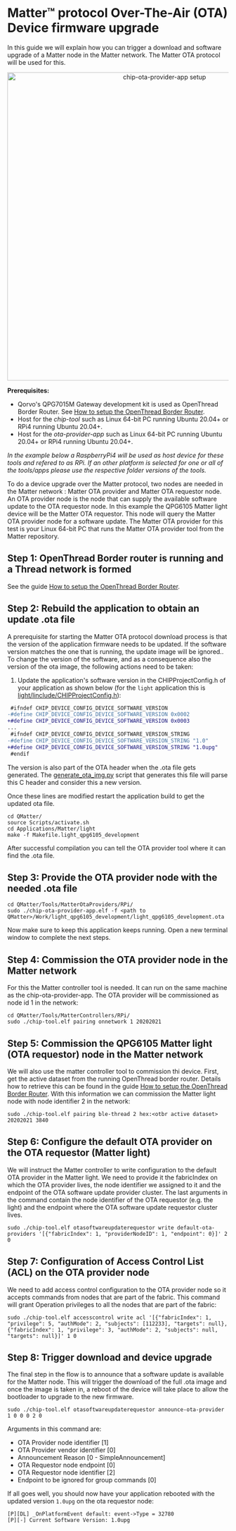 # Matter&trade; protocol Over-The-Air (OTA) Device firmware upgrade

In this guide we will explain how you can trigger a download and software upgrade of a Matter node in the Matter network. The Matter OTA protocol will be used for this.


<div align="center">
  <img src="Images/chip_ota_provider_app_setup.png" alt="chip-ota-provider-app setup" width=700>
</div>

**Prerequisites:**
- Qorvo's QPG7015M Gateway development kit is used as OpenThread Border Router. See
[How to setup the OpenThread Border Router](setup_qpg7015m_ot_borderrouter.md).
- Host for the _chip-tool_ such as Linux 64-bit PC running Ubuntu 20.04+ or RPi4 running Ubuntu 20.04+.
- Host for the _ota-provider-app_ such as Linux 64-bit PC running Ubuntu 20.04+ or RPi4 running Ubuntu 20.04+.

_In the example below a RaspberryPi4 will be used as host device for these tools and refered to as RPi._
_If an other platform is selected for one or all of the tools/apps please use the respective folder versions of the tools._

To do a device upgrade over the Matter protocol, two nodes are needed in the Matter network : Matter OTA provider and Matter OTA requestor node.
An OTA provider node is the node that can supply the available software update to the OTA requestor node. In this example the QPG6105 Matter light device will be the Matter OTA requestor. This node will query the Matter OTA provider node for a software update. The Matter OTA provider for this test is your Linux 64-bit PC that runs the Matter OTA provider tool from the Matter repository.

## Step 1: OpenThread Border router is running and a Thread network is formed
See the guide [How to setup the OpenThread Border Router](setup_qpg7015m_ot_borderrouter.md).


## Step 2: Rebuild the application to obtain an update .ota file
A prerequisite for starting the Matter OTA protocol download process is that the version of the application firmware needs to be updated. If the software version matches the one that is running, the update image will be ignored.. To change the version of the software, and as a consequence also the version of the ota image, the following actions need to be taken:

1. Update the application's software version in the CHIPProjectConfig.h of your application as shown below (for the `light` application this is [light/linclude/CHIPProjectConfig.h](../../Applications/Matter/light/include/CHIPProjectConfig.h)):

``` diff
 #ifndef CHIP_DEVICE_CONFIG_DEVICE_SOFTWARE_VERSION
-#define CHIP_DEVICE_CONFIG_DEVICE_SOFTWARE_VERSION 0x0002
+#define CHIP_DEVICE_CONFIG_DEVICE_SOFTWARE_VERSION 0x0003
...
 #ifndef CHIP_DEVICE_CONFIG_DEVICE_SOFTWARE_VERSION_STRING
-#define CHIP_DEVICE_CONFIG_DEVICE_SOFTWARE_VERSION_STRING "1.0"
+#define CHIP_DEVICE_CONFIG_DEVICE_SOFTWARE_VERSION_STRING "1.0upg"
 #endif
```
The version is also part of the OTA header when the .ota file gets generated. The [generate_ota_img.py](../../Tools/Ota/generate_ota_img.py) script that generates this file will parse this C header and consider this a new version.

Once these lines are modified restart the application build to get the updated ota file.

```
cd QMatter/
source Scripts/activate.sh
cd Applications/Matter/light
make -f Makefile.light_qpg6105_development
```
After successful compilation you can tell the OTA provider tool where it can find the .ota file.

## Step 3: Provide the OTA provider node with the needed .ota file

```
cd QMatter/Tools/MatterOtaProviders/RPi/
sudo ./chip-ota-provider-app.elf -f <path to QMatter>/Work/light_qpg6105_development/light_qpg6105_development.ota
```

Now make sure to keep this application keeps running. Open a new terminal window to complete the next steps.

## Step 4: Commission the OTA provider node in the Matter network
For this the Matter controller tool is needed. It can run on the same machine as the chip-ota-provider-app. The OTA
provider will be commissioned as node id 1 in the network:

```
cd QMatter/Tools/MatterControllers/RPi/
sudo ./chip-tool.elf pairing onnetwork 1 20202021
```


## Step 5: Commission the QPG6105 Matter light (OTA requestor) node in the Matter network
We will also use the matter controller tool to commission thi device.
First, get the active dataset from the running OpenThread border router. Details how to retrieve this can be found in
the guide [How to setup the OpenThread Border Router](setup_qpg7015m_ot_borderrouter.md#step-6:-get-active-dataset-of-the-running-openthread-border-router).
With this information we can commission the Matter light node with node identifier 2 in the network:

```
sudo ./chip-tool.elf pairing ble-thread 2 hex:<otbr active dataset> 20202021 3840
```

## Step 6: Configure the default OTA provider on the OTA requestor (Matter light)
We will instruct the Matter controller to write configuration to the default OTA provider in the Matter light.
We need to provide it the fabricIndex on which the OTA provider lives, the node identifier we assigned to it and the endpoint of the OTA software update provider cluster.
The last arguments in the command contain the node identifier of the OTA requestor (e.g. the light) and the endpoint where the OTA software update requestor cluster lives.

```
sudo ./chip-tool.elf otasoftwareupdaterequestor write default-ota-providers '[{"fabricIndex": 1, "providerNodeID": 1, "endpoint": 0}]' 2 0
```

## Step 7: Configuration of Access Control List (ACL) on the OTA provider node
We need to add access control configuration to the OTA provider node so it accepts commands from nodes that are part of the fabric. This command will grant Operation
privileges to all the nodes that are part of the fabric:

```
sudo ./chip-tool.elf accesscontrol write acl '[{"fabricIndex": 1, "privilege": 5, "authMode": 2, "subjects": [112233], "targets": null}, {"fabricIndex": 1, "privilege": 3, "authMode": 2, "subjects": null, "targets": null}]' 1 0
```

## Step 8: Trigger download and device upgrade
The final step in the flow is to announce that a software update is available for the Matter node. This will trigger the download of the full .ota image and once the image is taken in, a reboot of the device will take place to allow the bootloader to upgrade to the new firmware.

```
sudo ./chip-tool.elf otasoftwareupdaterequestor announce-ota-provider 1 0 0 0 2 0
```
Arguments in this command are:
- OTA Provider node identifier [1]
- OTA Provider vendor identifier [0]
- Announcement Reason [0 - SimpleAnnouncement]
- OTA Requestor node endpoint [0]
- OTA Requestor node identifier [2]
- Endpoint to be ignored for group commands [0]

If all goes well, you should now have your application rebooted with the updated version ```1.0upg``` on the ota requestor node:

```
[P][DL] _OnPlatformEvent default: event->Type = 32780
[P][-] Current Software Version: 1.0upg
```
